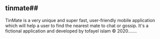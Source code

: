 ## tinmate##
TinMate is a very unique and super fast, user-friendly mobile application which will help a user to find the nearest mate to chat or gossip. It's a fictional application and developed by tofayel islam © 2020.......
